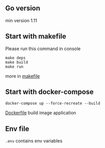 ## Go version

min version 1.11

## Start with makefile
Please run this command in console

    make deps
    make build
    make run

more in [makefile](./makefile)

## Start with docker-compose

    docker-compose up --force-recreate --build
    
[Dockerfile](./Dockerfile) build image application

## Env file

`.env` contains env variables